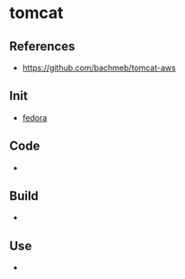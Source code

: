 # tomcat
## References
* https://github.com/bachmeb/tomcat-aws

## Init
* [fedora](./0.fedora.md)
## Code
* []()
## Build
* []()
## Use
* []()
